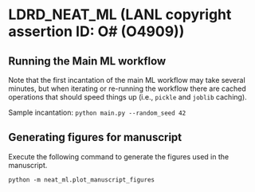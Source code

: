 # LDRD_NEAT_ML (LANL copyright assertion ID: O# (O4909))

## Running the Main ML workflow

Note that the first incantation of the main ML
workflow may take several minutes, but when iterating
or re-running the workflow there are cached operations
that should speed things up (i.e., `pickle` and `joblib`
caching).

Sample incantation: `python main.py --random_seed 42`

## Generating figures for manuscript

Execute the following command to generate the figures
used in the manuscript. 

`python -m neat_ml.plot_manuscript_figures`
